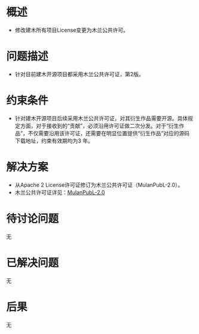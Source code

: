 # 概述

* 修改建木所有项目License变更为木兰公共许可。

# 问题描述

* 针对目前建木开源项目都采用木兰公共许可证，第2版。


# 约束条件

* 针对建木开源项目后续采用木兰公共许可证，对其衍生作品需要开源。具体规定方面，对于接收到的“贡献”，必须沿用许可证做二次分发。对于“衍生作品”，不仅需要沿用该许可证，还需要在明显位置提供“衍生作品”对应的源码下载地址，约束有效期均为3 年。

# 解决方案

* 从Apache 2 License许可证修订为木兰公共许可证（MulanPubL-2.0）。
* 木兰公共许可证详见：[MulanPubL-2.0](http://license.coscl.org.cn/MulanPubL-2.0/index.html)


# 待讨论问题

无

# 已解决问题

无

# 后果

无
